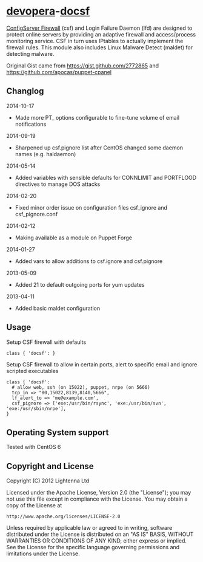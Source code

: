 [devopera](http://devopera.com)-[docsf](http://devopera.com/module/docsf)
==============

[ConfigServer Firewall](http://configserver.com/cp/csf.html) (csf) and Login Failure Daemon (lfd) are designed to protect online servers by providing an adaptive firewall and access/process monitoring service.  CSF in turn uses IPtables to actually implement the firewall rules.  This module also includes Linux Malware Detect (maldet) for detecting malware.

Original Gist came from https://gist.github.com/2772865 and https://github.com/apocas/puppet-cpanel

Changlog
--------

2014-10-17

  * Made more PT_ options configurable to fine-tune volume of email notifications

2014-09-19

  * Sharpened up csf.pignore list after CentOS changed some daemon names (e.g. haldaemon)

2014-05-14

  * Added variables with sensible defaults for CONNLIMIT and PORTFLOOD directives to manage DOS attacks

2014-02-20

  * Fixed minor order issue on configuration files csf_ignore and csf_pignore.conf

2014-02-12

  * Making available as a module on Puppet Forge

2014-01-27

  * Added vars to allow additions to csf.ignore and csf.pignore

2013-05-09

  * Added 21 to default outgoing ports for yum updates

2013-04-11

  * Added basic maldet configuration

Usage
-----

Setup CSF firewall with defaults

    class { 'docsf': }

Setup CSF firewall to allow in certain ports, alert to specific email and ignore scripted executables

    class { 'docsf':
      # allow web, ssh (on 15022), puppet, nrpe (on 5666)
      tcp_in => "80,15022,8139,8140,5666",
      lf_alert_to => 'me@example.com',
      csf_pignore => ['exe:/usr/bin/rsync', 'exe:/usr/bin/svn', 'exe:/usr/sbin/nrpe'],
    }

Operating System support
------------------------

Tested with CentOS 6

Copyright and License
---------------------

Copyright (C) 2012 Lightenna Ltd

Licensed under the Apache License, Version 2.0 (the "License");
you may not use this file except in compliance with the License.
You may obtain a copy of the License at

    http://www.apache.org/licenses/LICENSE-2.0

Unless required by applicable law or agreed to in writing, software
distributed under the License is distributed on an "AS IS" BASIS,
WITHOUT WARRANTIES OR CONDITIONS OF ANY KIND, either express or implied.
See the License for the specific language governing permissions and
limitations under the License.
